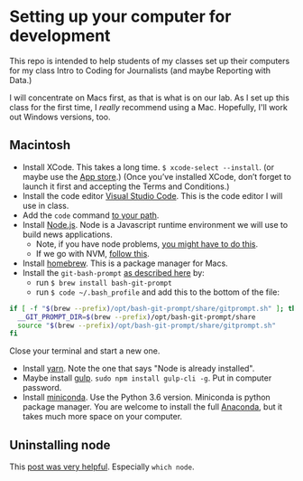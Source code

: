 Setting up your computer for development
========================================

This repo is intended to help students of my classes set up their computers for my class Intro to Coding for Journalists (and maybe Reporting with Data.)

I will concentrate on Macs first, as that is what is on our lab. As I set up this class for the first time, I _really_ recommend using a Mac. Hopefully, I'll work out Windows versions, too.

## Macintosh

* Install XCode. This takes a long time. `$ xcode-select --install`. (or maybe use the [App store](https://itunes.apple.com/us/app/xcode/id497799835?mt=12).) (Once you’ve installed XCode, don’t forget to launch it first and accepting the Terms and Conditions.)
* Install the code editor [Visual Studio Code](https://code.visualstudio.com/download). This is the code editor I will use in class.
* Add the `code` command [to your path](https://code.visualstudio.com/docs/setup/mac).
* Install [Node.js](https://nodejs.org/en/download/). Node is a Javascript runtime environment we will use to build news applications.
    * Note, if you have node problems, [you might have to do this](https://gist.github.com/DanHerbert/9520689).
    * If we go with NVM, [follow this](https://medium.com/@itsromiljain/the-best-way-to-install-node-js-npm-and-yarn-on-mac-osx-4d8a8544987a).
* Install [homebrew](https://brew.sh/). This is a package manager for Macs.
* Install the `git-bash-prompt` [as described here](https://github.com/magicmonty/bash-git-prompt) by:
    * run `$ brew install bash-git-prompt`
    * run `$ code ~/.bash_profile` and add this to the bottom of the file:

``` bash
if [ -f "$(brew --prefix)/opt/bash-git-prompt/share/gitprompt.sh" ]; then
  __GIT_PROMPT_DIR=$(brew --prefix)/opt/bash-git-prompt/share
  source "$(brew --prefix)/opt/bash-git-prompt/share/gitprompt.sh"
fi
```
Close your terminal and start a new one.

* Install [yarn](https://yarnpkg.com/en/docs/install#mac-stable). Note the one that says "Node is already installed".
* Maybe install [gulp](https://gulpjs.com/). `sudo npm install gulp-cli -g`. Put in computer password.
* Install [miniconda](https://conda.io/miniconda.html). Use the Python 3.6 version. Miniconda is python package manager. You are welcome to install the full [Anaconda](https://conda.io/docs/user-guide/install/index.html), but it takes much more space on your computer.

## Uninstalling node

This [post was very helpful](http://stackabuse.com/how-to-uninstall-node-js-from-mac-osx/). Especially `which node`.
